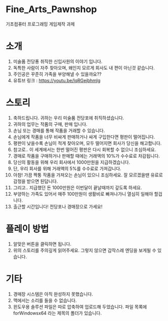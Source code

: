 # Fine_Arts_Pawnshop
기초컴퓨터 프로그래밍 게임제작 과제

소개
=====================================
1. 미술품 전당퐁 취직한 신입사원의 이야기 입니다.
2. 독특한 사람이 자주 찾아오며, 왜인지 모르게 회사도 내 편이 아닌것 같습니다.
3. 주인공은 꾸준히 가족을 부양해낼 수 있을까요??
4. 유튜브 링크 : https://youtu.be/lqRGejbhmIg

스토리
=====================================
1. 축하드립니다. 귀하는 우리 미술품 전당포에 취직하셨습니다.
2. 귀하의 업무는 작품의 구매, 판매 입니다.
3. 손님 또는 경매를 통해 작품을 거래할 수 있습니다.
4. 손님에게 작품을 너무 비싸게 판매하거나 싸게 구입한다면 평판이 떨어집니다.
5. 평판이 낮을수록 손님이 적게 찾아오며, 모두 떨어지면 회사가 당신을 해고합니다.
6. 참고로.. 이 세계에서는 한번 떨어진 평판은 다시 회복할 수 없으니 조심하세요.
7. 경매로 작품을 구매하거나 판매할 때에는 거래액의 10%가 수수료로 차감됩니다.
8. 당신의 활동을 위해 우리 회사에서 1000만원을 지급하겠습니다.
9. 단, 우리 회사를 위해 거래액의 5%를 수수료로 가져갑니다.
10. 아참! 가끔 짝퉁 작품을 가져오는 손님이 있으니 조심하세요. 잘 모르겠을땐 유료로 감정을 받으면 된답니다.
11. 그리고.. 지급했던 돈 1000만원은 이번달이 끝날때까지 갚도록 하세요.
12. 부양하는 가족도 있어서 매주 100만원이 생활비로 빠져나가니 열심히 일해야 할겁니다.
13. 출근할 시간입니다! 전당포나 경매장으로 가세요!

플레이 방법
=====================================
1. 알맞은 버튼을 클릭하면 됩니다.
2. 위의 스토리를 주의깊게 읽어주세요. 그렇지 않으면 갑작스레 엔딩을 보게될 수 있습니다.

기타
=====================================
1. 경매장 시스템은 아직 완성하지 못했습니다.
2. 맥에서는 소리를 들을 수 없습니다.
3. 윈도우용 솔루션 파일은 따로 압축하여 업로드해 두었습니다. 파일 목록에 forWindowsx64 라는 제목의 폴더가 있습니다.




